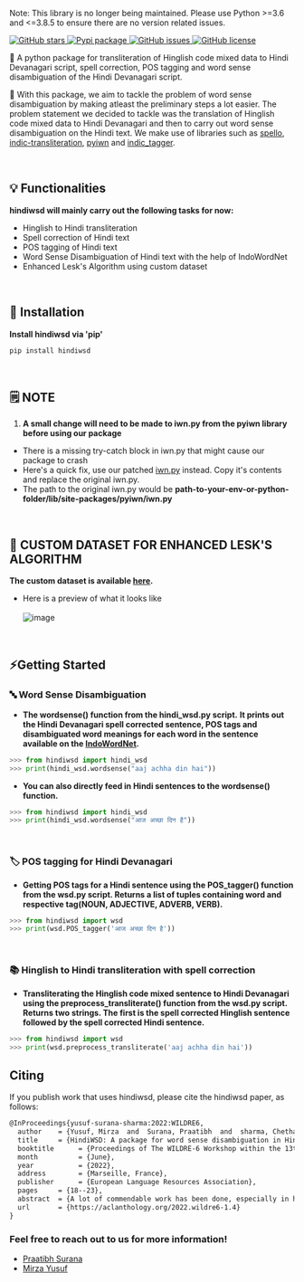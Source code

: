 Note: This library is no longer being maintained. Please use Python >=3.6 and <=3.8.5 to ensure there are no version related issues.

<p>  
  <a href="https://github.com/praatibhsurana/Hinglish_Hindi_WSD/stargazers">  
    <img src="https://img.shields.io/github/stars/praatibhsurana/hinglish_hindi_wsd.svg?colorA=orange&colorB=orange&logo=github"  
         alt="GitHub stars">  
  </a> 
  <a href="https://pypi.org/project/hindiwsd/">  
      <img src="https://img.shields.io/pypi/v/hindiwsd?colorB=brightgreen" alt="Pypi package">  
  </a>  
  <a href="https://github.com/praatibhsurana/Hinglish_Hindi_WSD/issues">
        <img src="https://img.shields.io/github/issues/praatibhsurana/hinglish_hindi_wsd.svg"
             alt="GitHub issues">
  </a>
  <a href="https://github.com/praatibhsurana/Hinglish_Hindi_WSD/blob/main/LICENSE">  
        <img src="https://img.shields.io/github/license/praatibhsurana/hinglish_hindi_wsd.svg"  
             alt="GitHub license">  
  </a>
</p>  
  
<p> 📌 A python package for transliteration of Hinglish code mixed data to Hindi Devanagari script, spell correction, POS tagging and word sense disambiguation of the Hindi Devanagari script.       
</p>  

<p>  
📖 With this package, we aim to tackle the problem of word sense disambiguation by making atleast the preliminary steps a lot easier. The problem statement we decided to tackle was the translation of Hinglish code mixed data to Hindi Devanagari and then to carry out word sense disambiguation on the Hindi text. We make use of libraries such as <a href='https://github.com/hellohaptik/spello'>spello</a>, <a href='https://github.com/indic-transliteration/indic_transliteration_py'>indic-transliteration</a>, <a href='https://github.com/riteshpanjwani/pyiwn'>pyiwn</a> and <a href='https://github.com/avineshpvs/indic_tagger'>indic_tagger</a>.   
</p>  <br>

## 💡 Functionalities

**hindiwsd will mainly carry out the following tasks for now:**

- Hinglish to Hindi transliteration 
- Spell correction of Hindi text
- POS tagging of Hindi text 
- Word Sense Disambiguation of Hindi text with the help of IndoWordNet
- Enhanced Lesk's Algorithm using custom dataset

<br>

## 💾 Installation 
**Install hindiwsd via 'pip'**
```bash  
pip install hindiwsd
```  

<br>

## 🗒️ NOTE
1) **A small change will need to be made to iwn.py from the pyiwn library before using our package** <br> 

- There is a missing try-catch block in iwn.py that might cause our package to crash 
- Here's a quick fix, use our patched [iwn.py](https://github.com/praatibhsurana/pyiwn/blob/patch-1/pyiwn/iwn.py) instead. Copy it's contents and replace the original iwn.py. 
- The path to the original iwn.py would be **path-to-your-env-or-python-folder/lib/site-packages/pyiwn/iwn.py**

<br>

## 📄 CUSTOM DATASET FOR ENHANCED LESK'S ALGORITHM
**The custom dataset is available [here](https://github.com/praatibhsurana/Hinglish_Hindi_WSD/tree/main/dataset).**
- Here is a preview of what it looks like <br><br>
![image](https://user-images.githubusercontent.com/43675042/150093498-056089b4-a957-4c7e-8f32-875d296a353d.png)


<br>

## ⚡Getting Started
### 🔤 Word Sense Disambiguation
- **The wordsense() function from the hindi_wsd.py script.** 
**It prints out the Hindi Devanagari spell corrected sentence, POS tags and disambiguated word meanings for each word in the sentence available on the [IndoWordNet](https://www.cfilt.iitb.ac.in/indowordnet/).** 

```python  
>>> from hindiwsd import hindi_wsd  
>>> print(hindi_wsd.wordsense("aaj achha din hai"))   
```  

- **You can also directly feed in Hindi sentences to the wordsense() function.**
```python  
>>> from hindiwsd import hindi_wsd  
>>> print(hindi_wsd.wordsense("आज अच्छा दिन है"))   
```

<br>

### 🏷️ POS tagging for Hindi Devanagari
- **Getting POS tags for a Hindi sentence using the POS_tagger() function from the wsd.py script. Returns a list of tuples containing word and respective tag(NOUN, ADJECTIVE, ADVERB, VERB).**
```python  
>>> from hindiwsd import wsd  
>>> print(wsd.POS_tagger('आज अच्छा दिन है'))   
```

<br>

### 📚 Hinglish to Hindi transliteration with spell correction
- **Transliterating the Hinglish code mixed sentence to Hindi Devanagari using the preprocess_transliterate() function from the wsd.py script. Returns two strings. The first is the spell corrected Hinglish sentence followed by the spell corrected Hindi sentence.** 
```python  
>>> from hindiwsd import wsd  
>>> print(wsd.preprocess_transliterate('aaj achha din hai'))   
```

## Citing

If you publish work that uses hindiwsd, please cite the hindiwsd paper, as follows:

```latex
@InProceedings{yusuf-surana-sharma:2022:WILDRE6,
  author    = {Yusuf, Mirza  and  Surana, Praatibh  and  sharma, Chethan},
  title     = {HindiWSD: A package for word sense disambiguation in Hinglish \& Hindi},
  booktitle      = {Proceedings of The WILDRE-6 Workshop within the 13th Language Resources and Evaluation Conference},
  month          = {June},
  year           = {2022},
  address        = {Marseille, France},
  publisher      = {European Language Resources Association},
  pages     = {18--23},
  abstract  = {A lot of commendable work has been done, especially in high resource languages such as English, Spanish, French, etc. However, work done for Indic languages such as Hindi, Tamil, Telugu, etc is relatively less due to difficulty in finding relevant datasets, and the complexity of these languages. With the advent of IndoWordnet, we can explore important tasks such as word sense disambiguation, word similarity, and cross-lingual information retrieval, and carry out effective research regarding the same. In this paper, we worked on improving word sense disambiguation for 20 of the most common ambiguous Hindi words by making use of knowledge-based methods. We also came up with â€œhindiwsdâ€, an easy-to-use framework developed in Python that acts as a pipeline for transliteration of Hinglish code-mixed text followed by spell correction, POS tagging, and word sense disambiguation of Hindi text. We also curated a dataset of these 20 most used ambiguous Hindi words. This dataset was then used to enhance a modified Lesk's algorithm and more accurately carry out word sense disambiguation. We achieved an accuracy of about 71\% using our customized Leskâ€™s algorithm which was an improvement to the accuracy of about 34\% using the original Leskâ€™s algorithm on the test set.},
  url       = {https://aclanthology.org/2022.wildre6-1.4}
}
```


### Feel free to reach out to us for more information!
- [Praatibh Surana](https://github.com/praatibhsurana)
- [Mirza Yusuf](https://github.com/YusufBaig7)
